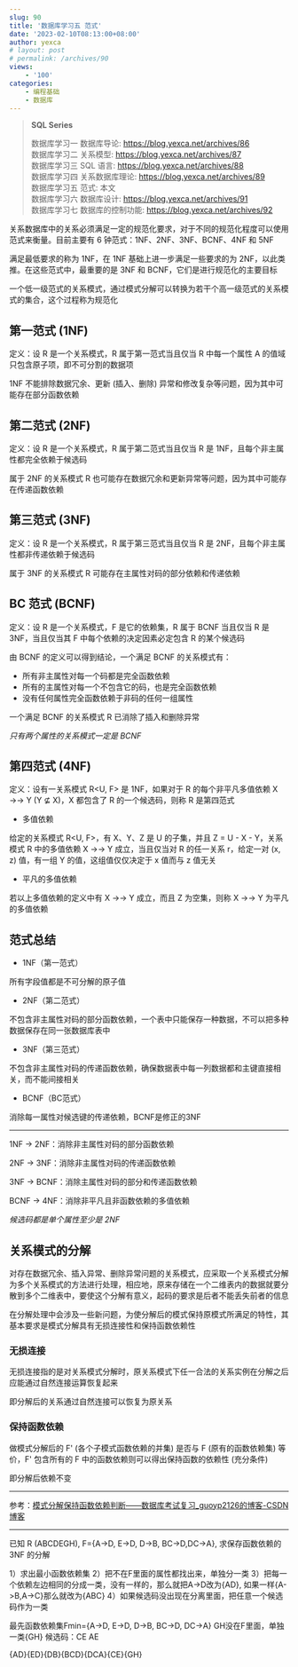 ```yaml
---
slug: 90
title: '数据库学习五 范式'
date: '2023-02-10T08:13:00+08:00'
author: yexca
# layout: post
# permalink: /archives/90
views:
    - '100'
categories:
    - 编程基础
    - 数据库
---
```


> **SQL Series**
>
> 数据库学习一 数据库导论: <https://blog.yexca.net/archives/86>  
> 数据库学习二 关系模型: <https://blog.yexca.net/archives/87>  
> 数据库学习三 SQL 语言: <https://blog.yexca.net/archives/88>  
> 数据库学习四 关系数据库理论: <https://blog.yexca.net/archives/89>  
> 数据库学习五 范式: 本文  
> 数据库学习六 数据库设计: <https://blog.yexca.net/archives/91>  
> 数据库学习七 数据库的控制功能: <https://blog.yexca.net/archives/92>  

关系数据库中的关系必须满足一定的规范化要求，对于不同的规范化程度可以使用范式来衡量。目前主要有 6 钟范式：1NF、2NF、3NF、BCNF、4NF 和 5NF

满足最低要求的称为 1NF，在 1NF 基础上进一步满足一些要求的为 2NF，以此类推。在这些范式中，最重要的是 3NF 和 BCNF，它们是进行规范化的主要目标

一个低一级范式的关系模式，通过模式分解可以转换为若干个高一级范式的关系模式的集合，这个过程称为规范化

## 第一范式 (1NF)

定义：设 R 是一个关系模式，R 属于第一范式当且仅当 R 中每一个属性 A 的值域只包含原子项，即不可分割的数据项

1NF 不能排除数据冗余、更新 (插入、删除) 异常和修改复杂等问题，因为其中可能存在部分函数依赖

## 第二范式 (2NF)

定义：设 R 是一个关系模式，R 属于第二范式当且仅当 R 是 1NF，且每个非主属性都完全依赖于候选码

属于 2NF 的关系模式 R 也可能存在数据冗余和更新异常等问题，因为其中可能存在传递函数依赖

## 第三范式 (3NF)

定义：设 R 是一个关系模式，R 属于第三范式当且仅当 R 是 2NF，且每个非主属性都非传递依赖于候选码

属于 3NF 的关系模式 R 可能存在主属性对码的部分依赖和传递依赖

## BC 范式 (BCNF)

定义：设 R 是一个关系模式，F 是它的依赖集，R 属于 BCNF 当且仅当 R 是 3NF，当且仅当其 F 中每个依赖的决定因素必定包含 R 的某个候选码

由 BCNF 的定义可以得到结论，一个满足 BCNF 的关系模式有：

* 所有非主属性对每一个码都是完全函数依赖
* 所有的主属性对每一个不包含它的码，也是完全函数依赖
* 没有任何属性完全函数依赖于非码的任何一组属性

一个满足 BCNF 的关系模式 R 已消除了插入和删除异常

*只有两个属性的关系模式一定是 BCNF*

## 第四范式 (4NF)

定义：设有一关系模式 R<U, F> 是 1NF，如果对于 R 的每个非平凡多值依赖 X →→ Y (Y ⊈ X)，X 都包含了 R 的一个候选码，则称 R 是第四范式

* 多值依赖

给定的关系模式 R<U, F>，有 X、Y、Z 是 U 的子集，并且 Z = U - X - Y，关系模式 R 中的多值依赖 X →→ Y 成立，当且仅当对 R 的任一关系 r，给定一对 (x, z) 值，有一组 Y 的值，这组值仅仅决定于 x 值而与 z 值无关

* 平凡的多值依赖

若以上多值依赖的定义中有 X →→ Y 成立，而且 Z 为空集，则称 X →→ Y 为平凡的多值依赖

## 范式总结

* 1NF（第一范式）

所有字段值都是不可分解的原子值

* 2NF（第二范式）

不包含非主属性对码的部分函数依赖，一个表中只能保存一种数据，不可以把多种数据保存在同一张数据库表中

* 3NF（第三范式）

不包含非主属性对码的传递函数依赖，确保数据表中每一列数据都和主键直接相关，而不能间接相关

* BCNF（BC范式）

消除每一属性对候选键的传递依赖，BCNF是修正的3NF

---

1NF → 2NF：消除非主属性对码的部分函数依赖

2NF → 3NF：消除非主属性对码的传递函数依赖

3NF → BCNF：消除主属性对码的部分和传递函数依赖

BCNF → 4NF：消除非平凡且非函数依赖的多值依赖

*候选码都是单个属性至少是 2NF*

## 关系模式的分解

对存在数据冗余、插入异常、删除异常问题的关系模式，应采取一个关系模式分解为多个关系模式的方法进行处理，相应地，原来存储在一个二维表内的数据就要分散到多个二维表中，要使这个分解有意义，起码的要求是后者不能丢失前者的信息

在分解处理中会涉及一些新问题，为使分解后的模式保持原模式所满足的特性，其基本要求是模式分解具有无损连接性和保持函数依赖性

### 无损连接

无损连接指的是对关系模式分解时，原关系模式下任一合法的关系实例在分解之后应能通过自然连接运算恢复起来

即分解后的关系通过自然连接可以恢复为原关系

### 保持函数依赖

做模式分解后的 F' (各个子模式函数依赖的并集) 是否与 F (原有的函数依赖集) 等价，F' 包含所有的 F 中的函数依赖则可以得出保持函数的依赖性 (充分条件)

即分解后依赖不变

---

参考：[模式分解保持函数依赖判断——数据库考试复习_guoyp2126的博客-CSDN博客](https://blog.csdn.net/guoyp2126/article/details/116277598)

---

已知 R (ABCDEGH), F={A->D, E->D, D->B, BC->D,DC->A}, 求保存函数依赖的 3NF 的分解

1）求出最小函数依赖集
2）把不在F里面的属性都找出来，单独分一类
3）把每一个依赖左边相同的分成一类，没有一样的，那么就把A->D改为{AD}, 如果一样{A->B,A->C}那么就改为{ABC}
4）如果候选码没出现在分离里面，把任意一个候选码作为一类

最先函数依赖集Fmin={A->D, E->D, D->B, BC->D, DC->A}
GH没在F里面，单独一类{GH}
候选码：CE
AE

{AD}{ED}{DB}{BCD}{DCA}{CE}{GH}
